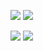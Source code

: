 <img src="https://raw.githubusercontent.com/mbaransen/Sayi-Tahmin-Et/main/Simulator%20Screenshot%20-%20iPhone%2014%20Pro%20-%202023-07-19%20at%2013.11.37.png" width="auto">  <img src="https://raw.githubusercontent.com/mbaransen/Sayi-Tahmin-Et/main/Simulator%20Screenshot%20-%20iPhone%2014%20Pro%20-%202023-07-19%20at%2013.11.49.png" width="auto">


<img src="https://raw.githubusercontent.com/mbaransen/Sayi-Tahmin-Et/main/Simulator%20Screenshot%20-%20iPhone%2014%20Pro%20-%202023-07-19%20at%2013.12.07.png" width="auto">
<img src="https://raw.githubusercontent.com/mbaransen/Sayi-Tahmin-Et/main/Simulator%20Screenshot%20-%20iPhone%2014%20Pro%20-%202023-07-19%20at%2013.12.22.png" width="auto">
